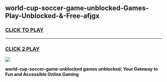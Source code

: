 
## world-cup-soccer-game-unblocked-Games-Play-Unblocked-&-Free-afjgx
<h3>
<a href="https://premium76.site?title=world-cup-soccer-game-unblocked&ref=24A">CLICK TO PLAY</a></h3>
<hr>

<h3>
<a href="https://premium76.site?title=world-cup-soccer-game-unblocked&ref=24A">CLICK 2 PLAY</a>
  
</h3>

<a href="https://premium76.site?title=world-cup-soccer-game-unblocked&ref=24A"><img src="https://clearcache.store/games.png"></a>


**world-cup-soccer-game-unblocked games unblocked: Your Gateway to Fun and Accessible Online Gaming**
